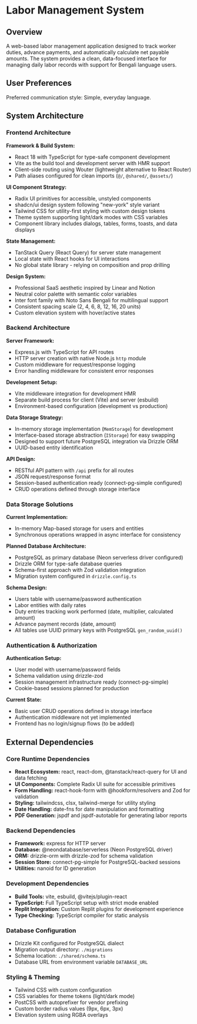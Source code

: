 # Labor Management System

## Overview

A web-based labor management application designed to track worker duties, advance payments, and automatically calculate net payable amounts. The system provides a clean, data-focused interface for managing daily labor records with support for Bengali language users.

## User Preferences

Preferred communication style: Simple, everyday language.

## System Architecture

### Frontend Architecture

**Framework & Build System:**
- React 18 with TypeScript for type-safe component development
- Vite as the build tool and development server with HMR support
- Client-side routing using Wouter (lightweight alternative to React Router)
- Path aliases configured for clean imports (`@/`, `@shared/`, `@assets/`)

**UI Component Strategy:**
- Radix UI primitives for accessible, unstyled components
- shadcn/ui design system following "new-york" style variant
- Tailwind CSS for utility-first styling with custom design tokens
- Theme system supporting light/dark modes with CSS variables
- Component library includes dialogs, tables, forms, toasts, and data displays

**State Management:**
- TanStack Query (React Query) for server state management
- Local state with React hooks for UI interactions
- No global state library - relying on composition and prop drilling

**Design System:**
- Professional SaaS aesthetic inspired by Linear and Notion
- Neutral color palette with semantic color variables
- Inter font family with Noto Sans Bengali for multilingual support
- Consistent spacing scale (2, 4, 6, 8, 12, 16, 20 units)
- Custom elevation system with hover/active states

### Backend Architecture

**Server Framework:**
- Express.js with TypeScript for API routes
- HTTP server creation with native Node.js `http` module
- Custom middleware for request/response logging
- Error handling middleware for consistent error responses

**Development Setup:**
- Vite middleware integration for development HMR
- Separate build process for client (Vite) and server (esbuild)
- Environment-based configuration (development vs production)

**Data Storage Strategy:**
- In-memory storage implementation (`MemStorage`) for development
- Interface-based storage abstraction (`IStorage`) for easy swapping
- Designed to support future PostgreSQL integration via Drizzle ORM
- UUID-based entity identification

**API Design:**
- RESTful API pattern with `/api` prefix for all routes
- JSON request/response format
- Session-based authentication ready (connect-pg-simple configured)
- CRUD operations defined through storage interface

### Data Storage Solutions

**Current Implementation:**
- In-memory Map-based storage for users and entities
- Synchronous operations wrapped in async interface for consistency

**Planned Database Architecture:**
- PostgreSQL as primary database (Neon serverless driver configured)
- Drizzle ORM for type-safe database queries
- Schema-first approach with Zod validation integration
- Migration system configured in `drizzle.config.ts`

**Schema Design:**
- Users table with username/password authentication
- Labor entities with daily rates
- Duty entries tracking work performed (date, multiplier, calculated amount)
- Advance payment records (date, amount)
- All tables use UUID primary keys with PostgreSQL `gen_random_uuid()`

### Authentication & Authorization

**Authentication Setup:**
- User model with username/password fields
- Schema validation using drizzle-zod
- Session management infrastructure ready (connect-pg-simple)
- Cookie-based sessions planned for production

**Current State:**
- Basic user CRUD operations defined in storage interface
- Authentication middleware not yet implemented
- Frontend has no login/signup flows (to be added)

## External Dependencies

### Core Runtime Dependencies
- **React Ecosystem:** react, react-dom, @tanstack/react-query for UI and data fetching
- **UI Components:** Complete Radix UI suite for accessible primitives
- **Form Handling:** react-hook-form with @hookform/resolvers and Zod for validation
- **Styling:** tailwindcss, clsx, tailwind-merge for utility styling
- **Date Handling:** date-fns for date manipulation and formatting
- **PDF Generation:** jspdf and jspdf-autotable for generating labor reports

### Backend Dependencies
- **Framework:** express for HTTP server
- **Database:** @neondatabase/serverless (Neon PostgreSQL driver)
- **ORM:** drizzle-orm with drizzle-zod for schema validation
- **Session Store:** connect-pg-simple for PostgreSQL-backed sessions
- **Utilities:** nanoid for ID generation

### Development Dependencies
- **Build Tools:** vite, esbuild, @vitejs/plugin-react
- **TypeScript:** Full TypeScript setup with strict mode enabled
- **Replit Integration:** Custom Replit plugins for development experience
- **Type Checking:** TypeScript compiler for static analysis

### Database Configuration
- Drizzle Kit configured for PostgreSQL dialect
- Migration output directory: `./migrations`
- Schema location: `./shared/schema.ts`
- Database URL from environment variable `DATABASE_URL`

### Styling & Theming
- Tailwind CSS with custom configuration
- CSS variables for theme tokens (light/dark mode)
- PostCSS with autoprefixer for vendor prefixing
- Custom border radius values (9px, 6px, 3px)
- Elevation system using RGBA overlays